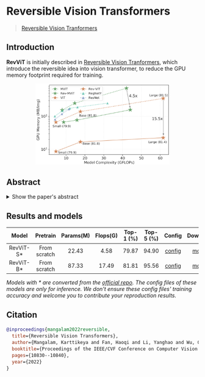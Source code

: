 # Reversible Vision Transformers

> [Reversible Vision Tranformers](https://openaccess.thecvf.com/content/CVPR2022/papers/Mangalam_Reversible_Vision_Transformers_CVPR_2022_paper.pdf)

<!-- [ALGORITHM] -->

## Introduction

**RevViT** is initially described in [Reversible Vision Tranformers](https://openaccess.thecvf.com/content/CVPR2022/papers/Mangalam_Reversible_Vision_Transformers_CVPR_2022_paper.pdf), which introduce the reversible idea into vision transformer, to reduce the GPU memory footprint required for training.

<!-- [IMAGE] -->

<div align=center>
<img src="https://github.com/facebookresearch/SlowFast/raw/main/projects/rev/teaser.png" width="70%"/>
</div>

## Abstract

<details>

<summary>Show the paper's abstract</summary>

<!-- [ABSTRACT] -->

<br>
We present Reversible Vision Transformers, a memory efficient architecture design for visual recognition. By decoupling the GPU memory footprint from the depth of the model, Reversible Vision Transformers enable memory efficient scaling of transformer architectures. We adapt two popular models, namely Vision Transformer and Multiscale Vision Transformers, to reversible variants and benchmark extensively across both model sizes and tasks of image classification, object detection and video classification. Reversible Vision Transformers achieve a reduced memory footprint of up to 15.5× at identical model complexity, parameters and accuracy, demonstrating the promise of reversible vision transformers as an efficient backbone for resource limited training regimes. Finally, we find that the additional computational burden of recomputing activations is more than overcome for deeper models, where throughput can increase up to 3.9× over their non-reversible counterparts.
</br>

</details>

## Results and models

|   Model    |   Pretrain   | Params(M) | Flops(G) | Top-1 (%) | Top-5 (%) |                 Config                  |                              Download                               |
| :--------: | :----------: | :-------: | :------: | :-------: | :-------: | :-------------------------------------: | :-----------------------------------------------------------------: |
| RevViT-S\* | From scratch |   22.43   |   4.58   |   79.87   |   94.90   | [config](./revvit-small_8xb256_in1k.py) | [model](https://download.openmmlab.com/mmclassification/v0/revvit/) |
| RevViT-B\* | From scratch |   87.33   |  17.49   |   81.81   |   95.56   | [config](./revvit-base_8xb256_in1k.py)  | [model](https://download.openmmlab.com/mmclassification/v0/revvit/) |

*Models with * are converted from the [official repo](https://github.com/facebookresearch/SlowFast). The config files of these models are only for inference. We don't ensure these config files' training accuracy and welcome you to contribute your reproduction results.*

## Citation

```bibtex
@inproceedings{mangalam2022reversible,
  title={Reversible Vision Transformers},
  author={Mangalam, Karttikeya and Fan, Haoqi and Li, Yanghao and Wu, Chao-Yuan and Xiong, Bo and Feichtenhofer, Christoph and Malik, Jitendra},
  booktitle={Proceedings of the IEEE/CVF Conference on Computer Vision and Pattern Recognition},
  pages={10830--10840},
  year={2022}
}
```

